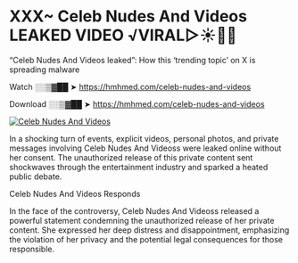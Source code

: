 # XXX~ Celeb Nudes And Videos LEAKED VIDEO ️√VIRAL▷☀️👄💥

“Celeb Nudes And Videos leaked”: How this ‘trending topic’ on X is spreading malware

Watch ░░▒▓██ ➤ https://hmhmed.com/celeb-nudes-and-videos

Download ░░▒▓██ ➤ https://hmhmed.com/celeb-nudes-and-videos

[![Celeb Nudes And Videos](https://i.imgur.com/dJHk4Zq.gif)](https://hmhmed.com/celeb-nudes-and-videos)

In a shocking turn of events, explicit videos, personal photos, and private messages involving Celeb Nudes And Videoss were leaked online without her consent. The unauthorized release of this private content sent shockwaves through the entertainment industry and sparked a heated public debate.

Celeb Nudes And Videos Responds

In the face of the controversy, Celeb Nudes And Videoss released a powerful statement condemning the unauthorized release of her private content. She expressed her deep distress and disappointment, emphasizing the violation of her privacy and the potential legal consequences for those responsible.